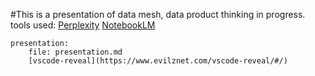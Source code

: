 #This is a presentation of data mesh, data product thinking in progress. 
    tools used:
     [Perplexity](https://www.perplexity.ai/)
     [NotebookLM](https://notebooklm.google.com/)
    
    presentation:
        file: presentation.md
        [vscode-reveal](https://www.evilznet.com/vscode-reveal/#/)


